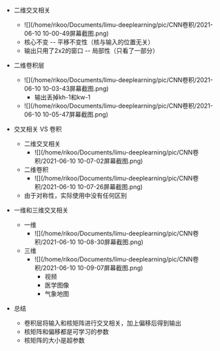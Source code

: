 * 二维交叉相关
  * ![](/home/rikoo/Documents/limu-deeplearning/pic/CNN卷积/2021-06-10 10-00-49屏幕截图.png)
  * 核心不变 -- 平移不变性（核与输入的位置无关）
  * 输出只用了2x2的窗口 -- 局部性（只看了一部分）
* 二维卷积层
  * ![](/home/rikoo/Documents/limu-deeplearning/pic/CNN卷积/2021-06-10 10-03-43屏幕截图.png)
    * 输出丢掉kh-1和kw-1
  * ![](/home/rikoo/Documents/limu-deeplearning/pic/CNN卷积/2021-06-10 10-05-47屏幕截图.png)
* 交叉相关 VS 卷积
  * 二维交叉相关
    * ![](/home/rikoo/Documents/limu-deeplearning/pic/CNN卷积/2021-06-10 10-07-02屏幕截图.png)
  * 二维卷积
    * ![](/home/rikoo/Documents/limu-deeplearning/pic/CNN卷积/2021-06-10 10-07-26屏幕截图.png)
  * 由于对称性，实际使用中没有任何区别
* 一维和三维交叉相关
  * 一维	
    * ![](/home/rikoo/Documents/limu-deeplearning/pic/CNN卷积/2021-06-10 10-08-30屏幕截图.png)
  * 三维
    * ![](/home/rikoo/Documents/limu-deeplearning/pic/CNN卷积/2021-06-10 10-09-07屏幕截图.png)
      * 视频
      * 医学图像
      * 气象地图

* 总结
  * 卷积层将输入和核矩阵进行交叉相关，加上偏移后得到输出
  * 核矩阵和偏移都是可学习的参数
  * 核矩阵的大小是超参数


